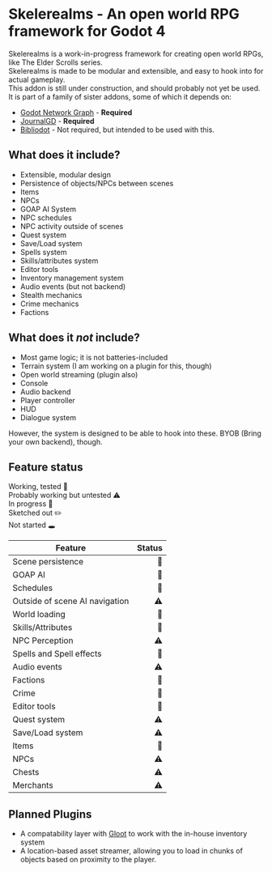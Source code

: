 # Skelerealms - An open world RPG framework for Godot 4

Skelerealms is a work-in-progress framework for creating open world RPGs, like The Elder Scrolls series.  
Skelerealms is made to be modular and extensible, and easy to hook into for actual gameplay.  
This addon is still under construction, and should probably not yet be used.  
It is part of a family of sister addons, some of which it depends on:  
- [Godot Network Graph](https://github.com/SlashScreen/godot-network-graph) - **Required**
- [JournalGD](https://github.com/SlashScreen/journalgd-godot) - **Required**
- [Bibliodot](https://github.com/SlashScreen/Bibliodot) - Not required, but intended to be used with this.

## What does it include?

- Extensible, modular design
- Persistence of objects/NPCs between scenes
- Items
- NPCs
- GOAP AI System
- NPC schedules
- NPC activity outside of scenes
- Quest system
- Save/Load system
- Spells system
- Skills/attributes system
- Editor tools
- Inventory management system
- Audio events (but not backend)
- Stealth mechanics
- Crime mechanics
- Factions

## What does it *not* include?

- Most game logic; it is not batteries-included
- Terrain system (I am working on a plugin for this, though)
- Open world streaming (plugin also)
- Console
- Audio backend
- Player controller
- HUD
- Dialogue system  

However, the system is designed to be able to hook into these. BYOB (Bring your own backend), though.

## Feature status

Working, tested :evergreen_tree:  
Probably working but untested :warning:  
In progress :construction:  
Sketched out :pencil2:  
Not started :hole:  

| Feature | Status |
|---------|--------:|
| Scene persistence | :evergreen_tree:
| GOAP AI | :evergreen_tree: |
| Schedules | :evergreen_tree: |
| Outside of scene AI navigation | :warning: |
| World loading | :evergreen_tree: |
| Skills/Attributes | :evergreen_tree: |
| NPC Perception | :warning: |
| Spells and Spell effects | :evergreen_tree: |
| Audio events | :warning: |
| Factions | :evergreen_tree: |
| Crime | :evergreen_tree: |
| Editor tools | :construction: |
| Quest system | :warning: |
| Save/Load system | :warning: |
| Items | :evergreen_tree: |
| NPCs | :warning: |
| Chests | :warning: |
| Merchants | :warning: |

## Planned Plugins

- A compatability layer with [Gloot](https://github.com/peter-kish/gloot) to work with the in-house inventory system
- A location-based asset streamer, allowing you to load in chunks of objects based on proximity to the player.
